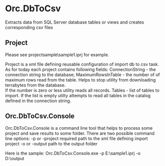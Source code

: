 Orc.DbToCsv
===========

Extracts data from SQL Server database tables or views and creates corresponding csv files

## Project
Please see projectsample\sample1.iprj for example. 

Project is a xml file defining reusable configuration of import db to csv task. As for today each project 
contains following fields:
ConnectionString - the connection string to the database;
MaximumRowsInTable - the number of of maximum rows read from the table. Helps to stop utility from downloading terrabytes from the database.  
	If the number is zero or less utility reads all records.
Tables - list of tables to import. If the list is empty utilty attempts to read all tables in the catalog defined in the connection string. 

## Orc.DbToCsv.Console
Orc.DbToCsv.Console is a command line tool that helps to process some project and save results to some folder. 
There are two possible command line options:
-p or -project required path to the xml file defining import project
-o or -output path to the output folder

Here is the sample:
Orc.DbToCsv.Console.exe -p E:\sample1.iprj -o D:\output


